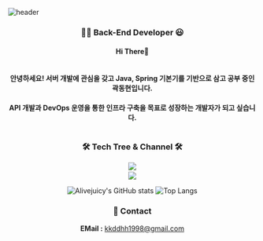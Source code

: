 ![header](https://capsule-render.vercel.app/api?type=slice&color=black&height=180&section=header&fontSize=90)
<div align="center">

### 👩‍💻 Back-End Developer 😃
#### Hi There👋 <br/><br/>
#### 안녕하세요! 서버 개발에 관심을 갖고 Java, Spring 기본기를 기반으로 삼고 공부 중인 곽동현입니다.
#### API 개발과 DevOps 운영을 통한 인프라 구축을 목표로 성장하는 개발자가 되고 싶습니다.
#
### 🛠 Tech Tree & Channel 🛠
<a href="https://stackshare.io/alivejuicy/donghyun-kwak"><img src="https://img.shields.io/badge/Tech Stack-black?style=for-the-badge&logo=StackShare&logoColor=#0690FA"/><a/><br/>
<a href="https://velog.io/@alivejuicy"><img src="https://img.shields.io/badge/Tech Blog-black?style=for-the-badge&logo=Velog&logoColor=#20C997"/></a>


<!--
**alivejuicy/alivejuicy** is a ✨ _special_ ✨ repository because its `README.md` (this file) appears on your GitHub profile.

Here are some ideas to get you started:

- 🔭 I’m currently working on ...
- 🌱 I’m currently learning ...
- 👯 I’m looking to collaborate on ...
- 🤔 I’m looking for help with ...
- 💬 Ask me about ...
- 📫 How to reach me: ...
- 😄 Pronouns: ...
- ⚡ Fun fact: ...
-->


![Alivejuicy's GitHub stats](https://github-readme-stats.vercel.app/api?username=alivejuicy&show_icons=true&theme=buefy)
![Top Langs](https://github-readme-stats.vercel.app/api/top-langs/?username=alivejuicy&layout=compact&theme=buefy)

### 💬 Contact 
**EMail :** kkddhh1998@gmail.com
</div>
